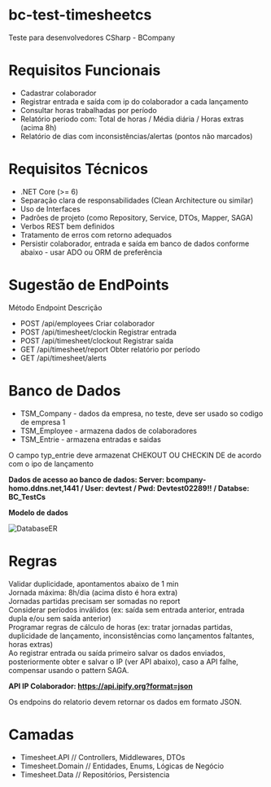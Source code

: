 # bc-test-timesheetcs
Teste para desenvolvedores CSharp - BCompany

# Requisitos Funcionais

* Cadastrar colaborador  
* Registrar entrada e saída com ip do colaborador a cada lançamento  
* Consultar horas trabalhadas por período  
* Relatório periodo com: Total de horas /  Média diária / Horas extras (acima 8h)  
* Relatório de dias com inconsistências/alertas  (pontos não marcados)  


# Requisitos Técnicos

* .NET Core (>= 6)  
* Separação clara de responsabilidades (Clean Architecture ou similar)  
* Uso de Interfaces  
* Padrões de projeto (como Repository, Service, DTOs, Mapper, SAGA)  
* Verbos REST bem definidos  
* Tratamento de erros com retorno adequados  
* Persistir colaborador, entrada e saída em banco de dados conforme abaixo - usar ADO ou ORM de preferência

# Sugestão de EndPoints

Método	Endpoint	Descrição  
* POST	/api/employees	Criar colaborador  
* POST	/api/timesheet/clockin	Registrar entrada  
* POST	/api/timesheet/clockout	Registrar saída  
* GET	/api/timesheet/report	Obter relatório por período  
* GET /api/timesheet/alerts  


# Banco de Dados

* TSM_Company - dados da empresa, no teste, deve ser usado so codigo de empresa 1
* TSM_Employee - armazena dados de colaboradores
* TSM_Entrie - armazena entradas e saidas
  
O campo typ_entrie deve armazenat CHEKOUT OU CHECKIN DE de acordo com o ipo de lançamento

**Dados de acesso ao banco de dados: Server: bcompany-homo.ddns.net,1441 / User: devtest / Pwd: Devtest02289!! / Databse: BC_TestCs**

**Modelo de dados**

![DatabaseER](https://github.com/user-attachments/assets/19c2fada-a5a8-4266-b996-f2406320a710)


# Regras

Validar duplicidade, apontamentos abaixo de 1 min    
Jornada máxima: 8h/dia (acima disto é hora extra)  
Jornadas partidas precisam ser somadas no report  
Considerar períodos inválidos (ex: saída sem entrada anterior, entrada dupla e/ou sem saída anterior)  
Programar regras de cálculo de horas (ex: tratar jornadas partidas, duplicidade de lançamento, inconsistências como lançamentos faltantes, horas extras)  
Ao registrar entrada ou saída primeiro salvar os dados enviados, posteriormente obter e salvar o IP (ver API abaixo), caso a API falhe, compensar usando o pattern SAGA.

**API IP Colaborador: https://api.ipify.org?format=json**

Os endpoins do relatorio devem retornar os dados em formato JSON.


# Camadas

- Timesheet.API           // Controllers, Middlewares, DTOs  
- Timesheet.Domain        // Entidades, Enums, Lógicas de Negócio  
- Timesheet.Data          // Repositórios, Persistencia  


 
